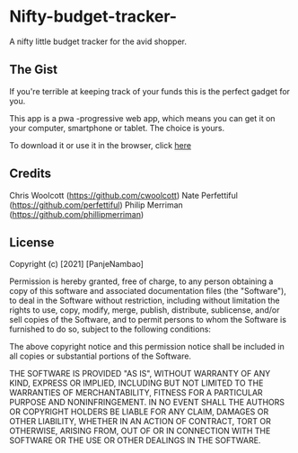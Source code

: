 # Nifty-budget-tracker-
A nifty little budget tracker for the avid shopper. 

## The Gist
If you're terrible at keeping track of your funds
this is the perfect gadget for you.

This app is a pwa -progressive web app, which means you can get it on your computer, smartphone or tablet. The choice is yours. 

To download it or use it in the browser, click [here](https://nifty-budget-tracker.herokuapp.com/) 


## Credits
Chris Woolcott (https://github.com/cwoolcott)
Nate Perfettiful (https://github.com/perfettiful)
Philip Merriman (https://github.com/phillipmerriman)
​
## License
​Copyright (c) [2021] [PanjeNambao]

Permission is hereby granted, free of charge, to any person obtaining a copy
of this software and associated documentation files (the "Software"), to deal
in the Software without restriction, including without limitation the rights
to use, copy, modify, merge, publish, distribute, sublicense, and/or sell
copies of the Software, and to permit persons to whom the Software is
furnished to do so, subject to the following conditions:

The above copyright notice and this permission notice shall be included in all
copies or substantial portions of the Software.

THE SOFTWARE IS PROVIDED "AS IS", WITHOUT WARRANTY OF ANY KIND, EXPRESS OR
IMPLIED, INCLUDING BUT NOT LIMITED TO THE WARRANTIES OF MERCHANTABILITY,
FITNESS FOR A PARTICULAR PURPOSE AND NONINFRINGEMENT. IN NO EVENT SHALL THE
AUTHORS OR COPYRIGHT HOLDERS BE LIABLE FOR ANY CLAIM, DAMAGES OR OTHER
LIABILITY, WHETHER IN AN ACTION OF CONTRACT, TORT OR OTHERWISE, ARISING FROM,
OUT OF OR IN CONNECTION WITH THE SOFTWARE OR THE USE OR OTHER DEALINGS IN THE
SOFTWARE.
